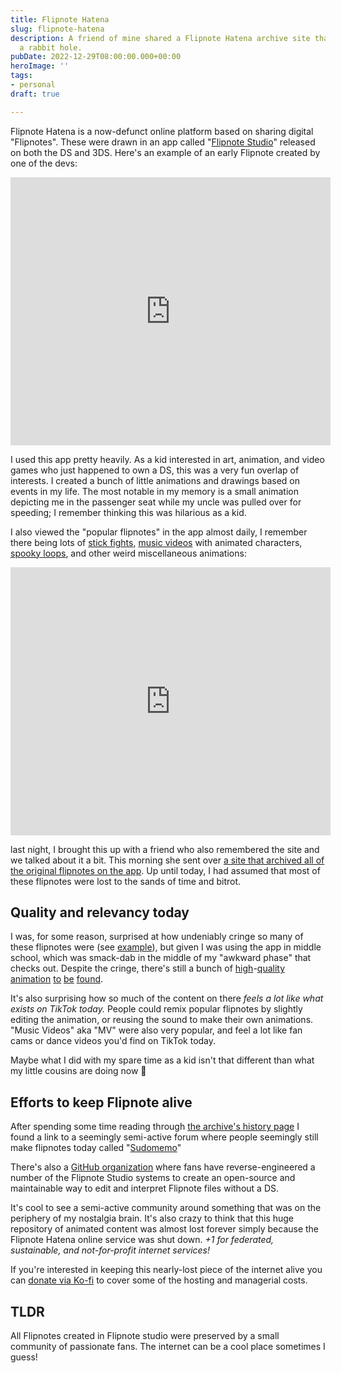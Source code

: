 ```yaml
---
title: Flipnote Hatena
slug: flipnote-hatena
description: A friend of mine shared a Flipnote Hatena archive site that sent me down
  a rabbit hole.
pubDate: 2022-12-29T08:00:00.000+00:00
heroImage: ''
tags:
- personal
draft: true

---
```

Flipnote Hatena is a now-defunct online platform based on sharing digital "Flipnotes". These were drawn in an app called "[Flipnote Studio](https://en.wikipedia.org/wiki/Flipnote_Studio)" released on both the DS and 3DS. Here's an example of an early Flipnote created by one of the devs:

<iframe src="https://archive.sudomemo.net/watch/embed/mm3d05l2nc3bcftirpkwckwy1nvc" scrolling="no" frameborder="0" height="429" width="512"></iframe>

I used this app pretty heavily. As a kid interested in art, animation, and video games who just happened to own a DS, this was a very fun overlap of interests. I created a bunch of little animations and drawings based on events in my life. The most notable in my memory is a small animation depicting me in the passenger seat while my uncle was pulled over for speeding; I remember thinking this was hilarious as a kid.

I also viewed the "popular flipnotes" in the app almost daily, I remember there being lots of [stick fights](https://www.sudomemo.net/watch/CBEEA0_0A95B9C620081_000), [music videos](https://archive.sudomemo.net/watch/mg3io13c0czbyyvl24kwn2udpnac) with animated characters, [spooky loops](https://flipnot.es/5UL8E13), and other weird miscellaneous animations:

<iframe src="https://archive.sudomemo.net/watch/embed/mw21bqmammy40dtweuatavgl1jbc" scrolling="no" frameborder="0" height="429" width="512"></iframe>

last night, I brought this up with a friend who also remembered the site and we talked about it a bit. This morning she sent over [a site that archived all of the original flipnotes on the app](https://archive.sudomemo.net/). Up until today, I had assumed that most of these flipnotes were lost to the sands of time and bitrot. 

## Quality and relevancy today

I was, for some reason, surprised at how undeniably cringe so many of these flipnotes were (see [example](https://flipnot.es/MY2918D)), but given I was using the app in middle school, which was smack-dab in the middle of my "awkward phase" that checks out. Despite the cringe, there's still a bunch of [high](https://flipnot.es/91YE8FP)-[quality](https://flipnot.es/32XFCYA) [animation](https://flipnot.es/C9DZK64) [to](https://flipnot.es/GES6CZ4) [be](https://flipnot.es/4YRU3D9) [found](https://flipnot.es/5KQLF4A).

It's also surprising how so much of the content on there _feels a lot like what exists on TikTok today._ People could remix popular flipnotes by slightly editing the animation, or reusing the sound to make their own animations. "Music Videos" aka "MV" were also very popular, and feel a lot like fan cams or dance videos you'd find on TikTok today.

Maybe what I did with my spare time as a kid isn't that different than what my little cousins are doing now 🤷

## Efforts to keep Flipnote alive

After spending some time reading through [the archive's history page](https://archive.sudomemo.net/history/) I found a link to a seemingly semi-active forum where people seemingly still make flipnotes today called "[Sudomemo](https://www.sudomemo.net/?utm_source=flipnotearchive)"

There's also a [GitHub organization](https://github.com/Flipnote-Collective) where fans have reverse-engineered a number of the Flipnote Studio systems to create an open-source and maintainable way to edit and interpret Flipnote files without a DS.

It's cool to see a semi-active community around something that was on the periphery of my nostalgia brain. It's also crazy to think that this huge repository of animated content was almost lost forever simply because the Flipnote Hatena online service was shut down.  _+1 for federated, sustainable, and not-for-profit internet services!_ 

If you're interested in keeping this nearly-lost piece of the internet alive you can [donate via Ko-fi](https://ko-fi.com/flipnotearchive) to cover some of the hosting and managerial costs.  

## TLDR

All Flipnotes created in Flipnote studio were preserved by a small community of passionate fans. The internet can be a cool place sometimes I guess! 